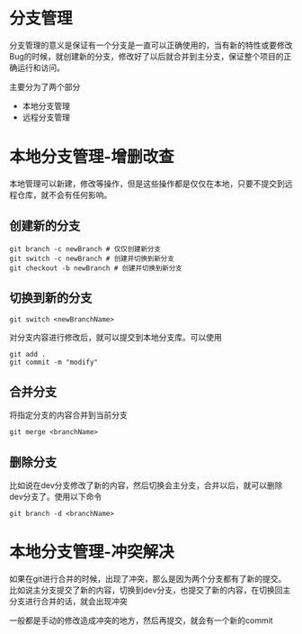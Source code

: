 # 分支管理
分支管理的意义是保证有一个分支是一直可以正确使用的，当有新的特性或要修改Bug的时候，就创建新的分支，修改好了以后就合并到主分支，保证整个项目的正确运行和访问。

主要分为了两个部分
+ 本地分支管理
+ 远程分支管理

# 本地分支管理-增删改查
本地管理可以新建，修改等操作，但是这些操作都是仅仅在本地，只要不提交到远程仓库，就不会有任何影响。
## 创建新的分支
```
git branch -c newBranch # 仅仅创建新分支
git switch -c newBranch # 创建并切换到新分支
git checkout -b newBranch # 创建并切换到新分支
```
## 切换到新的分支
```
git switch <newBranchName>
```
对分支内容进行修改后，就可以提交到本地分支库。可以使用
```
git add .
git commit -m "modify"
```
## 合并分支
将指定分支的内容合并到当前分支
```
git merge <branchName> 
```

## 删除分支
比如说在dev分支修改了新的内容，然后切换会主分支，合并以后，就可以删除dev分支了。使用以下命令
```
git branch -d <branchName>
```
# 本地分支管理-冲突解决
如果在git进行合并的时候，出现了冲突，那么是因为两个分支都有了新的提交。比如说主分支提交了新的内容，切换到dev分支，也提交了新的内容，在切换回主分支进行合并的话，就会出现冲突

一般都是手动的修改造成冲突的地方，然后再提交，就会有一个新的commit